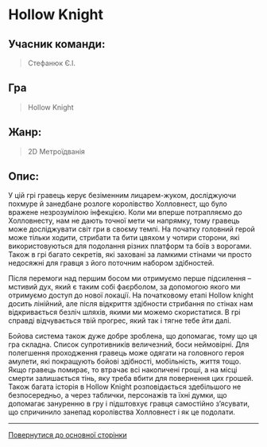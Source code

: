 # Hollow Knight
## Учасник команди: 
> Стефанюк Є.І.

## Гра
> Hollow Knight

## Жанр:
> 2D Метроїдванія

## Опис:
У цій грі гравець керує безіменним лицарем-жуком, досліджуючи похмуре й занедбане розлоге королівство Холловнест, що було вражене незрозумілою інфекцією. Коли ми вперше потрапляємо до Холловнесту, нам не дають точної мети чи напрямку, тому гравець може досліджувати світ гри в своєму темпі. На початку головний герой може тільки ходити, стрибати та бити цвяхом у чотири сторони, які використовуються для подолання різних платформ та боїв з ворогами. Також в грі багато секретів, які заховані за ламкими стінами чи просто недосяжні для гравця з його поточним набором здібностей. 

Після перемоги над першим босом ми отримуємо перше підсилення – мстивий дух, який є таким собі фаєрболом, за допомогою якого ми отримуємо доступ до нової локації. На початковому етапі Hollow knight досить лінійний, але після відкриття здібности стрибання по стінах нам відкривається безліч шляхів, якими ми можемо скористатися. В грі справді відчувається твій прогрес, який так і тягне тебе йти далі.

Бойова система також дуже добре зроблена, що допомагає, тому що ця гра складна. Список супротивників величезний, боси неймовірні. Для полегшення проходження гравець може одягати на головного героя амулети, які покращують бойові здібності, мобільність, життя тощо. Якщо гравець помирає, то втрачає всі накопичені гроші, а на місці смерти залишається тінь, яку треба вбити для повернення цих грошей. Також багата історія в Hollow Knight розповідається здебільшого не безпосередньо, а через таблички, персонажів та їхні думки, що допомагає зануренню в гру і підштовхує гравця самостійно з’ясувати, що спричинило занепад королівства Холловнест і як це подолати.


---
[Повернутися до основної сторінки](../README.md)
